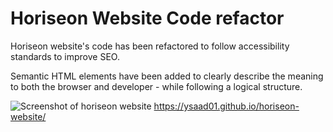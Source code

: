 # Horiseon Website Code refactor 

Horiseon website's code has been refactored to follow accessibility standards to improve SEO. 

Semantic HTML elements have been added to clearly describe the meaning to both the browser and developer - while following a logical structure. 


![Screenshot of horiseon website](/assets/images/screenshot.png)
https://ysaad01.github.io/horiseon-website/